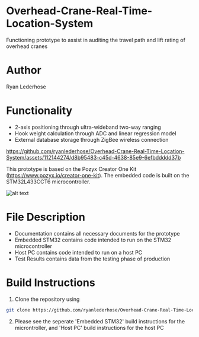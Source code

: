# Overhead-Crane-Real-Time-Location-System
Functioning prototype to assist in auditing the travel path and lift rating of overhead cranes

# Author
Ryan Lederhose

# Functionality
* 2-axis positioning through ultra-wideband two-way ranging
* Hook weight calculation through ADC and linear regression model
* External database storage through ZigBee wireless connection


https://github.com/ryanlederhose/Overhead-Crane-Real-Time-Location-System/assets/112144274/d8b95483-c45d-4638-85e9-6efbddddd37b


This prototype is based on the Pozyx Creator One Kit (https://www.pozyx.io/creator-one-kit). The embedded code is built on the 
STM32L433CCT6 microcontroller.

![alt text](https://assets-global.website-files.com/612f4c781c90a5752d371287/63760fd861d895221d8a1243_Creator%20One%20kit-p-1080.webp)

# File Description
* Documentation contains all necessary documents for the prototype
* Embedded STM32 contains code intended to run on the STM32 microcontroller
* Host PC contains code intended to run on a host PC
* Test Results contains data from the testing phase of production
  
# Build Instructions
1. Clone the repository using
```bash
git clone https://github.com/ryanlederhose/Overhead-Crane-Real-Time-Location-System.git
```
2. Please see the seperate 'Embedded STM32' build instructions for the microntroller, and 'Host PC' build instructions for the host PC
